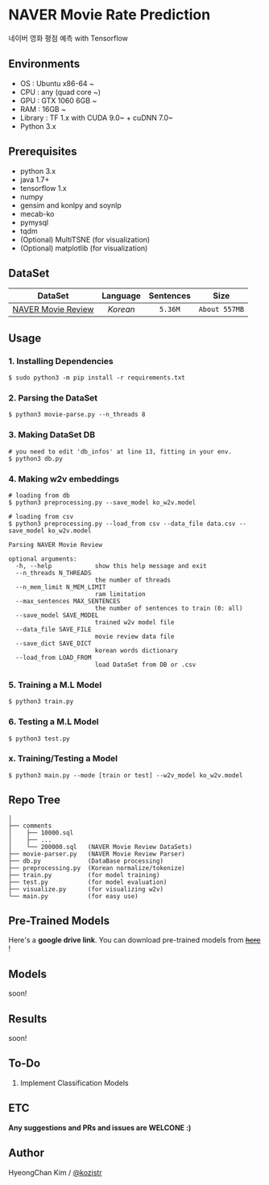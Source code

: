 # NAVER Movie Rate Prediction
네이버 영화 평점 예측 with Tensorflow

## Environments
* OS  : Ubuntu x86-64 ~
* CPU : any (quad core ~)
* GPU : GTX 1060 6GB ~
* RAM : 16GB ~
* Library : TF 1.x with CUDA 9.0~ + cuDNN 7.0~
* Python 3.x

## Prerequisites
* python 3.x
* java 1.7+
* tensorflow 1.x
* numpy
* gensim and konlpy and soynlp
* mecab-ko
* pymysql
* tqdm
* (Optional) MultiTSNE (for visualization)
* (Optional) matplotlib (for visualization)

## DataSet

| DataSet  |  Language  | Sentences | Size |
|:---:|:---:|:---:|:---:|
| [NAVER Movie Review](http://movie.naver.com) | *Korean* | ```5.36M``` | ```About 557MB``` | 

## Usage
### 1. Installing Dependencies
    $ sudo python3 -m pip install -r requirements.txt
### 2. Parsing the DataSet
    $ python3 movie-parse.py --n_threads 8
### 3. Making DataSet DB
    # you need to edit 'db_infos' at line 13, fitting in your env.
    $ python3 db.py
### 4. Making w2v embeddings
    # loading from db
    $ python3 preprocessing.py --save_model ko_w2v.model

    # loading from csv
    $ python3 preprocessing.py --load_from csv --data_file data.csv --save_model ko_w2v.model
        
    Parsing NAVER Movie Review
    
    optional arguments:
      -h, --help            show this help message and exit
      --n_threads N_THREADS
                            the number of threads
      --n_mem_limit N_MEM_LIMIT
                            ram limitation
      --max_sentences MAX_SENTENCES
                            the number of sentences to train (0: all)
      --save_model SAVE_MODEL
                            trained w2v model file
      --data_file SAVE_FILE
                            movie review data file
      --save_dict SAVE_DICT
                            korean words dictionary
      --load_from LOAD_FROM
                            load DataSet from DB or .csv
### 5. Training a M.L Model
    $ python3 train.py
### 6. Testing a M.L Model
    $ python3 test.py
### x. Training/Testing a Model
    $ python3 main.py --mode [train or test] --w2v_model ko_w2v.model


## Repo Tree
```
│
├── comments
│    ├── 10000.sql
│    ├── ...
│    └── 200000.sql   (NAVER Movie Review DataSets)
├── movie-parser.py   (NAVER Movie Review Parser)
├── db.py             (DataBase processing)
├── preprocessing.py  (Korean normalize/tokenize)
├── train.py          (for model training)
├── test.py           (for model evaluation)
├── visualize.py      (for visualizing w2v)
└── main.py           (for easy use)
```

## Pre-Trained Models

Here's a **google drive link**. You can download pre-trained models from [~~here~~]() !

## Models

soon!

## Results

soon!

## To-Do
1. Implement Classification Models

## ETC

**Any suggestions and PRs and issues are WELCONE :)**

## Author
HyeongChan Kim / [@kozistr](http://kozistr.tech)

